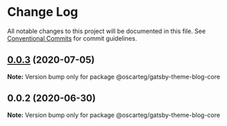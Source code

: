 # Change Log

All notable changes to this project will be documented in this file.
See [Conventional Commits](https://conventionalcommits.org) for commit guidelines.

## [0.0.3](https://github.com/oscarteg/gatsby-themes/compare/@oscarteg/gatsby-theme-blog-core@0.0.2...@oscarteg/gatsby-theme-blog-core@0.0.3) (2020-07-05)

**Note:** Version bump only for package @oscarteg/gatsby-theme-blog-core

## 0.0.2 (2020-06-30)

**Note:** Version bump only for package @oscarteg/gatsby-theme-blog-core
